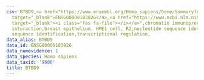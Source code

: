 ```yaml
---
csv: BTBD9,<a href="https://www.ensembl.org/Homo_sapiens/Gene/Summary?db=core;g=ENSG00000183826"
  target="_blank">ENSG00000183826</a>,<a href="https://www.ncbi.nlm.nih.gov/pubmed/22863008"
  target="_blank"><i class="fas fa-file"></i></a>",chromatin immunoprecipitation assay,direct
  interaction,breast epithelium, HME1 cell, R2,nucleotide sequence identification,nucleotide
  sequence identification,transcriptional regulation,
data_alias: BTBD9
data_id: ENSG00000183826
data_numevidence: 1
data_species: Homo sapiens
data_taxid: '9606'
title: BTBD9
---
```


